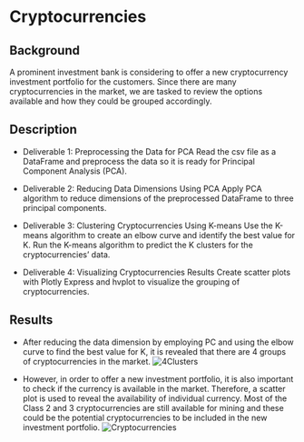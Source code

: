 # Cryptocurrencies

## Background
A prominent investment bank is considering to offer a new cryptocurrency investment portfolio for the customers.  Since there are many cryptocurrencies in the market, we are tasked to review the options available and how they could be grouped accordingly.  

## Description
- Deliverable 1: Preprocessing the Data for PCA
Read the csv file as a DataFrame and preprocess the data so it is ready for Principal Component Analysis (PCA).

- Deliverable 2: Reducing Data Dimensions Using PCA
Apply PCA algorithm to reduce dimensions of the preprocessed DataFrame to three principal components. 

- Deliverable 3: Clustering Cryptocurrencies Using K-means
Use the K-means algorithm to create an elbow curve and identify the best value for K.  Run the K-means algorithm to predict the K clusters for the cryptocurrencies’ data.

- Deliverable 4: Visualizing Cryptocurrencies Results
Create scatter plots with Plotly Express and hvplot to visualize the grouping of cryptocurrencies.

## Results
- After reducing the data dimension by employing PC and using the elbow curve to find the best value for K, it is revealed that there are 4 groups of cryptocurrencies in the market.
    ![4Clusters]()

- However, in order to offer a new investment portfolio, it is also important to check if the currency is available in the market.  Therefore, a scatter plot is used to reveal the availability of individual currency.  Most of the Class 2 and 3 cryptocurrencies are still available for mining and these could be the potential cryptocurrencies to be included in the new investment portfolio. 
    ![Cryptocurrencies]()